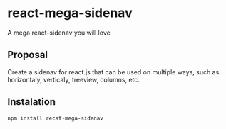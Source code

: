 # react-mega-sidenav
A mega react-sidenav you will love

## Proposal

Create a sidenav for react.js that can be used on multiple ways, such as horizontaly, verticaly, treeview, columns, etc.

## Instalation

```sh
npm install recat-mega-sidenav
```
